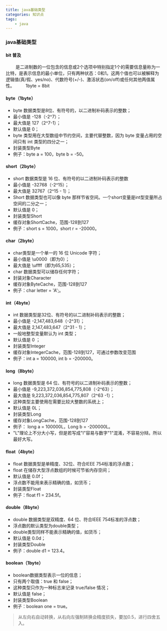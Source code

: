 ```yaml
---
title: java基础类型
categories: 知识点
tags: 
	- java
---
```

### java基础类型
#### bit 普及
&nbsp;&nbsp;&nbsp;&nbsp;&nbsp;&nbsp;&nbsp;&nbsp;是二进制数的一位包含的信息或2个选项中特别指定1个的需要信息量称为一比特，是表示信息的最小单位，只有两种状态：0和1。这两个值也可以被解释为逻辑值(真/假、yes/no)、代数符号(+/-)、激活状态(on/off)或任何其他两值属性。
&nbsp;&nbsp;&nbsp;&nbsp;&nbsp;&nbsp;&nbsp;&nbsp;1byte = 8bit
<!-- more -->
#### byte（1byte）

* byte 数据类型是8位、有符号的，以二进制补码表示的整数；
* 最小值是 -128（-2^7）；
* 最大值是 127（2^7-1）；
* 默认值是 0；
* byte 类型用在大型数组中节约空间，主要代替整数，因为 byte 变量占用的空间只有 int 类型的四分之一；
* 封装类型Byte
* 例子：byte a = 100，byte b = -50。

#### short（2byte）

* short 数据类型是 16 位、有符号的以二进制补码表示的整数
* 最小值是 -32768（-2^15）；
* 最大值是 32767（2^15 - 1）；
* Short 数据类型也可以像 byte 那样节省空间。一个short变量是int型变量所占空间的二分之一；
* 默认值是 0；
* 封装类型Short
* 缓存对象ShortCache，范围-128到127
* 例子：short s = 1000，short r = -20000。

#### char（2byte）

* char类型是一个单一的 16 位 Unicode 字符；
* 最小值是 \u0000（即为0）；
* 最大值是 \uffff（即为65,535）；
* char 数据类型可以储存任何字符；
* 封装对象Character
* 缓存对象ByteCache，范围-128到127
* 例子：char letter = 'A';。

#### int（4byte）

* int 数据类型是32位、有符号的以二进制补码表示的整数；
* 最小值是 -2,147,483,648（-2^31）；
* 最大值是 2,147,483,647（2^31 - 1）；
* 一般地整型变量默认为 int 类型；
* 默认值是 0 ；
* 封装类型Integer
* 缓存对象IntegerCache，范围-128到127，可通过参数改变范围
* 例子：int a = 100000, int b = -200000。

#### long（8byte）

* long 数据类型是 64 位、有符号的以二进制补码表示的整数；
* 最小值是 -9,223,372,036,854,775,808（-2^63）；
* 最大值是 9,223,372,036,854,775,807（2^63 -1）；
* 这种类型主要使用在需要比较大整数的系统上；
* 默认值是 0L；
* 封装类型Long
* 缓存对象LongCache，范围-128到127
* 例子： long a = 100000L，Long b = -200000L。
* "L"理论上不分大小写，但是若写成"l"容易与数字"1"混淆，不容易分辩。所以最好大写。

#### float（4byte）

* float 数据类型是单精度、32位、符合IEEE 754标准的浮点数；
* float 在储存大型浮点数组的时候可节省内存空间；
* 默认值是 0.0f；
* 浮点数不能用来表示精确的值，如货币；
* 封装类型Float
* 例子：float f1 = 234.5f。

#### double（8byte）

* double 数据类型是双精度、64 位、符合IEEE 754标准的浮点数；
* 浮点数的默认类型为double类型；
* double类型同样不能表示精确的值，如货币；
* 默认值是 0.0d；
* 封装类型Double
* 例子：double d1 = 123.4。

#### boolean（1byte）
* boolean数据类型表示一位的信息；
* 只有两个取值：true 和 false；
* 这种类型只作为一种标志来记录 true/false 情况；
* 默认值是 false；
* 封装类型Boolean
* 例子：boolean one = true。

> 从左向右自动转换，从右向左强制转换会精度损失，要加0.5，进行四舍五入。

